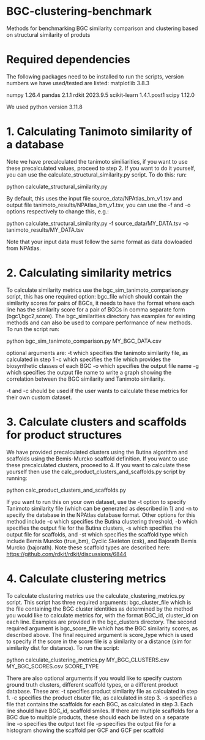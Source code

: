# BGC-clustering-benchmark
Methods for benchmarking BGC similarity comparison and clustering based on structural similarity of produts

# Required dependencies
The following packages need to be installed to run the scripts, version numbers we have used/tested are listed:
matplotlib 3.8.3

numpy 1.26.4
pandas 2.1.1
rdkit 2023.9.5
scikit-learn 1.4.1.post1
scipy 1.12.0

We used python version 3.11.8
# 1. Calculating Tanimoto similarity of a database
Note we have precalculated the tanimoto similiarities, if you want to use these precalculated values, proceed to step 2. If you want to do it yourself, you can use the calculate_structural_similarity.py script. To do this:
run:

python calculate_structural_similarity.py

By default, this uses the input file source_data/NPAtlas_bm_v1.tsv and output file tanimoto_results/NPAtlas_bm_v1.tsv, you can use the -f and -o options respectively to change this, e.g.:

python calculate_structural_similarity.py -f source_data/MY_DATA.tsv -o tanimoto_results/MY_DATA.tsv

Note that your input data must follow the same format as data dowloaded from NPAtlas.

# 2. Calculating similarity metrics
To calculate similarity metrics use the bgc_sim_tanimoto_comparison.py script, this has one required option: bgc_file which should contain the similarity scores for pairs of BGCs, it needs to have the format where each line has the similarity score for a pair of BGCs in comma separate form (bgc1,bgc2,score). The bgc_similarities directory has examples for existing methods and can also be used to compare performance of new methods. To run the script run:

python bgc_sim_tanimoto_comparison.py MY_BGC_DATA.csv

optional arguments are:
-t which specifies the tanimoto similarity file, as calculated in step 1
-c which specifies the file which provides the biosynthetic classes of each BGC
-o which specifies the output file name
-g which specifies the output file name to write a graph showing the correlation between the BGC similarity and Tanimoto similarity. 

-t and -c should be used if the user wants to calculate these metrics for their own custom dataset.

# 3. Calculate clusters and scaffolds for product structures
We have provided precalculated clusters using the Butina algorithm and scaffolds using the Bemis-Murcko scaffold definition. If you want to use these precalculated clusters, proceed to 4. If you want to calculate these yourself then use the calc_product_clusters_and_scaffolds.py script by running:

python calc_product_clusters_and_scaffolds.py

If you want to run this on your own dataset, use the -t option to specify Tanimoto similarity file (which can be generated as described in 1) and -n to specify the database in the NPAtlas database format. Other options for this method include -c which specifies the Butina clustering threshold, -b which specifies the output file for the Butina clusters, -s which specifies the output file for scaffolds, and -st which specifies the scaffold type which include Bemis Murcko (true_bm), Cyclic Skeleton (csk), and Bajorath Bemis Murcko (bajorath). Note these scaffold types are described here: https://github.com/rdkit/rdkit/discussions/6844

# 4. Calculate clustering metrics
To calculate clustering metrics use the calculate_clustering_metrics.py script. This script has three required arguments: bgc_cluster_file which is the file containing the BGC cluster identities as determined by the method you would like to calculate metrics for, with the format BGC_id, cluster_id on each line. Examples are provided in the bgc_clusters directory. The second required argument is bgc_score_file which has the BGC similarity scores, as described above. The final required argument is score_type which is used to specify if the score in the score file is a similarity or a distance (sim for similarity dist for distance). To run the script:

python calculate_clustering_metrics.py MY_BGC_CLUSTERS.csv MY_BGC_SCORES.csv SCORE_TYPE

There are also optional arguments if you would like to specify custom ground truth clusters, different scaffold types, or a different product database. These are:
-t specifies product similarity file as calculated in step 1. 
-c specifies the product clsuter file, as calculated in step 3.
-s specifies a file that contains the scaffolds for each BGC, as calculated in step 3. Each line should have BGC_id, scaffold smiles. If there are multiple scaffolds for a BGC due to multiple products, these should each be listed on a separate line
-o specifies the output text file
-p specifies the output file for a histogram showing the scaffold per GCF and GCF per scaffold
